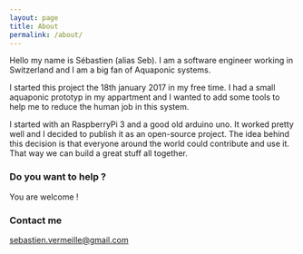 ```yaml
---
layout: page
title: About
permalink: /about/
---
```


Hello my name is Sébastien (alias Seb). I am a software engineer working in Switzerland and I am a big fan of Aquaponic systems.

I started this project the 18th january 2017 in my free time. I had a small aquaponic prototyp in my appartment and I wanted to add some tools to help me to reduce the human job in this system.

I started with an RaspberryPi 3 and a good old arduino uno. It worked pretty well and I decided to publish it as an open-source project. The idea behind this decision is that everyone around the world could contribute and use it. That way we can build a great stuff all together.

### Do you want to help ?

You are welcome !

### Contact me

[sebastien.vermeille@gmail.com](mailto:sebastien.vermeille@gmail.com)
